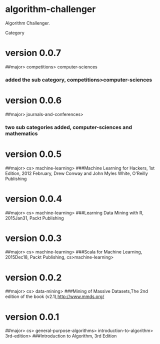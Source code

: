 # algorithm-challenger
Algorithm Challenger.

Category

# version 0.0.7
##major> competitions> computer-sciences
### added the sub category, competitions>computer-sciences

# version 0.0.6
##major> journals-and-conferences>
### two sub categories added, computer-sciences	and mathematics

# version 0.0.5
##major> cs> machine-learning>
###Machine Learning for Hackers, 1st Edition, 2012 February, Drew Conway and John Myles White, O'Reilly Publishing

# version 0.0.4
##major> cs> machine-learning>
###Learning Data Mining with R, 2015Jan31, Packt Publishing

# version 0.0.3
##major> cs> machine-learning>
###Scala for Machine Learning, 2015Dec18, Packt Publishing, cs>machine-learning>

# version 0.0.2
##major> cs> data-mining>
###Mining of Massive Datasets,The 2nd edition of the book (v2.1),http://www.mmds.org/

# version 0.0.1
##major> cs> general-purpose-algorithms> introduction-to-algorithm> 3rd-edition>
###Introduction to Algorithm, 3rd Edition

